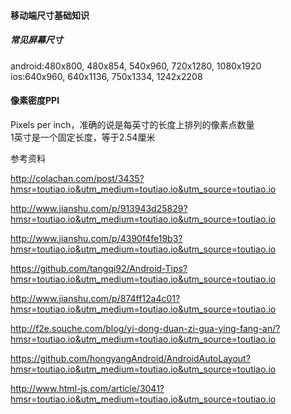 #### 移动端尺寸基础知识
##### 常见屏幕尺寸
android:480x800, 480x854, 540x960, 720x1280, 1080x1920  
ios:640x960, 640x1136, 750x1334, 1242x2208  

#### 像素密度PPI
Pixels per inch，准确的说是每英寸的长度上排列的像素点数量  
1英寸是一个固定长度，等于2.54厘米

参考资料

http://colachan.com/post/3435?hmsr=toutiao.io&utm_medium=toutiao.io&utm_source=toutiao.io

http://www.jianshu.com/p/913943d25829?hmsr=toutiao.io&utm_medium=toutiao.io&utm_source=toutiao.io

http://www.jianshu.com/p/4390f4fe19b3?hmsr=toutiao.io&utm_medium=toutiao.io&utm_source=toutiao.io

https://github.com/tangqi92/Android-Tips?hmsr=toutiao.io&utm_medium=toutiao.io&utm_source=toutiao.io

http://www.jianshu.com/p/874ff12a4c01?hmsr=toutiao.io&utm_medium=toutiao.io&utm_source=toutiao.io

http://f2e.souche.com/blog/yi-dong-duan-zi-gua-ying-fang-an/?hmsr=toutiao.io&utm_medium=toutiao.io&utm_source=toutiao.io

https://github.com/hongyangAndroid/AndroidAutoLayout?hmsr=toutiao.io&utm_medium=toutiao.io&utm_source=toutiao.io

http://www.html-js.com/article/3041?hmsr=toutiao.io&utm_medium=toutiao.io&utm_source=toutiao.io
